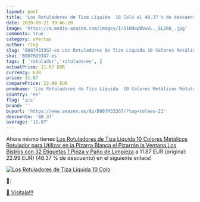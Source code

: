 ```yaml
---
layout: post
title: 'Los Rotuladores de Tiza Líquida  10 Colo al 48.37 % de descuento'
date: 2020-08-21 09:46:20
image: 'https://m.media-amazon.com/images/I/516NapBVwVL._SL200_.jpg'
comments: true
category: ofertas
author: ring
slug: 'B087M333G7-es Los Rotuladores de Tiza Líquida 10 Colores Metálicos...'
sku: 'B087M333G7-es'
tags: [ 'rotulador','rotuladores', ]
actualPrice: 11.87 EUR
currency: EUR
price: 11.87
comparePrice: 22.99 EUR
prodname: 'Los Rotuladores de Tiza Líquida  10 Colores Metálicos Rotulador para Utilizar en la Pizarra Blanca  el Pizarrón  la Ventana  Los Bistrós  con 32 Etiquetas  1 Pinza y Paño de Limpieza'
country: 'es'
flag: '🇪🇸'
brand: ''
buyurl: 'https://www.amazon.es/dp/B087M333G7/?tag=tolees-21'
descuento: '48.37'
average: '11.87'
---
```


Ahora mismo tienes [Los Rotuladores de Tiza Líquida  10 Colores Metálicos Rotulador para Utilizar en la Pizarra Blanca  el Pizarrón  la Ventana  Los Bistrós  con 32 Etiquetas  1 Pinza y Paño de Limpieza](https://www.amazon.es/dp/B087M333G7/?tag=tolees-21) a 11.87 EUR (original: 22.99 EUR) (48.37 %  de descuento) en el siguiente enlace!

[![Los Rotuladores de Tiza Líquida  10 Colo](https://m.media-amazon.com/images/I/516NapBVwVL._SL200_.jpg)](https://www.amazon.es/dp/B087M333G7/?tag=tolees-21)

🔎:


[🛒 Visítala!!!](https://www.amazon.es/dp/B087M333G7/?tag=tolees-21)
